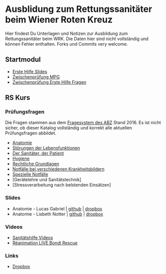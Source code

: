 # Ausblidung zum Rettungssanitäter beim Wiener Roten Kreuz

Hier findest Du Unterlagen und Notizen zur Ausbildung zum Rettungssanitäter beim WRK. Die Daten hier sind nicht vollständig und können Fehler enthalten. Forks und Commits very welcome.

## Startmodul
+ [Erste Hilfe Slides](zwischenpruefung/Erste_Hilfe_Grundkurs_Version-Juni-2016.pdf)
+ [Zwischenprüfung MPG](zwischenpruefung/zwischenpruefung_mpg.md)
+ [Zwischenprüfung Erste Hilfe Fragen](zwischenpruefung/zwischenpruefung_erstehilfe.md)

## RS Kurs

### Prüfungsfragen
Die Fragen stammen aus dem [Fragesystem des ABZ](https://intranet.wrk.at/confluence/display/FWuV/Fragenprogramm+RS-Mappe#FragenprogrammRS-Mappe-Wiekommeichhinein?) Stand 2016. Es ist nicht sicher, ob dieser Katalog vollständig und korrekt alle aktuellen Prüfungsfragen abbildet.
+ [Anatomie](abschlusspruefung/anatomie.md)
+ [Störungen der Lebensfunktionen](abschlusspruefung/stoerungen_der_lebensfunktionen.md)
+ [Der Sanitäter, der Patient](abschlusspruefung/sanitaeter.md)
+ [Hygiene](abschlusspruefung/hygiene.md)
+ [Rechtliche Grundlagen](abschlusspruefung/recht.md)
+ [Notfälle bei verschiedenen Krankheitsbildern](abschlusspruefung/notfaelle.md)
+ [Spezielle Notfälle](abschlusspruefung/speziellenotfaelle.md)
+ [Gerätelehre und Sanitätstechnik]
+ [Stressverarbeitung nach belstenden Einsätzen]

### Slides
+ Anatomie - Lucas Gabriel | [github](SAN_Kurs/rs_ausbildung_d_anatomiephysiologie.pdf) | [dropbox](https://www.dropbox.com/s/vrb2yez4bpm7dwx/rs_ausbildung_d_anatomiephysiologie.pdf)
+ Anatomie - Lisbeth Notter | [github](SAN_Kurs/rs_ausbildung_anatomie-lisbethnotter.pdf) | [dropbox](https://www.dropbox.com/s/iu5nw30ynzgercv/RS%20Kurs%20Pr%C3%A4si%20Jan2014%20ANATOMIE.pdf?dl=0)

### Videos
+ [Sanitätshilfe Videos](https://www.youtube.com/user/Sanitaetshilfe/videos)
+ [Réanimation LIVE Bondi Rescue](https://www.youtube.com/watch?v=YOkCEuK5lK0)

### Links
+ [Dropbox](https://www.dropbox.com/l/scl/AAANRwGYrxrbJaYWTZiSU-5h3YlcixrPorg)
